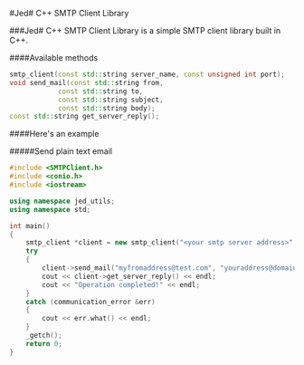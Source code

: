 #Jed# C++ SMTP Client Library

###Jed# C++ SMTP Client Library is a simple SMTP client library built in C++.

####Available methods
```c++
smtp_client(const std::string server_name, const unsigned int port);
void send_mail(const std::string from, 
			const std::string to, 
			const std::string subject,
			const std::string body);
const std::string get_server_reply();
```	

####Here's an example

#####Send plain text email

```c++
#include <SMTPClient.h>
#include <conio.h>
#include <iostream>

using namespace jed_utils;
using namespace std;

int main()
{
	smtp_client *client = new smtp_client("<your smtp server address>", 25);
	try
	{
		client->send_mail("myfromaddress@test.com", "youraddress@domain.com", "This is a test (Subject)", "This is the body content!");
		cout << client->get_server_reply() << endl;
		cout << "Operation completed!" << endl;
	}
	catch (communication_error &err)
	{
		cout << err.what() << endl;
	}
	_getch();
    return 0;
}
```

